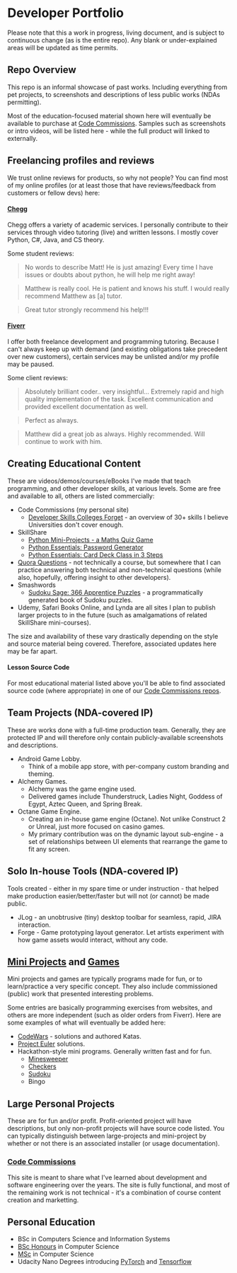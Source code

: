 # Developer Portfolio
Please note that this a work in progress, living document, and is subject to continuous change (as is the entire repo). Any blank or under-explained areas will be updated as time permits.

## Repo Overview
This repo is an informal showcase of past works. Including everything from pet projects, to screenshots and descriptions of less public works (NDAs permitting).

Most of the education-focused material shown here will eventually be available to purchase at [Code Commissions](https://codecommissions.com/). Samples such as screenshots or intro videos, will be listed here - while the full product will linked to externally. 

## Freelancing profiles and reviews
We trust online reviews for products, so why not people? You can find most of my online profiles (or at least those that have reviews/feedback from customers or fellow devs) here:

#### [Chegg](https://www.chegg.com/tutors/online-tutors/Matthew-F-05446/)
Chegg offers a variety of academic services. I personally contribute to their services through video tutoring (live) and written lessons. I mostly cover Python, C#, Java, and CS theory. 

Some student reviews:
 > No words to describe Matt! He is just amazing! Every time I have issues or doubts about python, he will help me right away! 
 
 > Matthew is really cool. He is patient and knows his stuff.  I would really recommend Matthew as [a] tutor.
 
 > Great tutor strongly recommend his help!!!
 
#### [Fiverr](https://www.fiverr.com/users/matthew_zar/)
I offer both freelance development and programming tutoring. Because I can't always keep up with demand (and existing obligations take precedent over new customers), certain services may be unlisted and/or my profile may be paused. 

Some client reviews:
 > Absolutely brilliant coder.. very insightful... Extremely rapid and high quality implementation of the task. Excellent communication and provided excellent documentation as well. 
 
 > Perfect as always.
 
 > Matthew did a great job as always. Highly recommended. Will continue to work with him.

## Creating Educational Content
These are videos/demos/courses/eBooks I've made that teach programming, and other developer skills, at various levels. Some are free and available to all, others are listed commercially:
 - Code Commissions (my personal site)
	- [Developer Skills Colleges Forget](https://codecommissions.com/p/developer-skills-colleges-forget) - an overview of 30+ skills I believe Universities don't cover enough.
 - SkillShare
 	- [Python Mini-Projects - a Maths Quiz Game](https://skl.sh/2vgU7Y7)
 	- [Python Essentials: Password Generator](https://skl.sh/2TDL5eL)
	- [Python Essentials: Card Deck Class in 3 Steps](https://skl.sh/2OWSFjM) 
 - [Quora Questions](https://www.quora.com/profile/Matthew-Funcke/) - not technically a course, but somewhere that I can practice answering both technical and non-technical questions (while also, hopefully, offering insight to other developers).
 - Smashwords 
	- [Sudoku Sage: 366 Apprentice Puzzles](https://www.smashwords.com/books/view/428322) - a programmatically generated book of Sudoku puzzles.
 - Udemy, Safari Books Online, and Lynda are all sites I plan to publish larger projects to in the future (such as amalgamations of related SkillShare mini-courses).

The size and availability of these vary drastically depending on the style and source material being covered. Therefore, associated updates here may be far apart.

#### Lesson Source Code
For most educational material listed above you'll be able to find associated source code (where appropriate) in one of our [Code Commissions repos](https://github.com/CodeCommissions/).

## Team Projects (NDA-covered IP)
These are works done with a full-time production team. Generally, they are protected IP and will therefore only contain publicly-available screenshots and descriptions.
 - Android Game Lobby.
 	- Think of a mobile app store, with per-company custom branding and theming.
 - Alchemy Games. 
	- Alchemy was the game engine used.
 	- Delivered games include Thunderstruck, Ladies Night, Goddess of Egypt, Aztec Queen, and Spring Break. 
 - Octane Game Engine. 
 	- Creating an in-house game engine (Octane). Not unlike Construct 2 or Unreal, just more focused on casino games.
	- My primary contribution was on the dynamic layout sub-engine - a set of relationships between UI elements that rearrange the game to fit any screen.

## Solo In-house Tools (NDA-covered IP)
Tools created - either in my spare time or under instruction - that helped make production easier/better/faster but will not (or cannot) be made public.
 - JLog - an unobtrusive (tiny) desktop toolbar for seamless, rapid, JIRA interaction.
 - Forge - Game prototyping layout generator. Let artists experiment with how game assets would interact, without any code.
  
## [Mini Projects](Sample%20Mini%20Projects/) and [Games](Fun-And-Games/)
Mini projects and games are typically programs made for fun, or to learn/practice a very specific concept. They also include commissioned (public) work that presented interesting problems. 

Some entries are basically programming exercises from websites, and others are more independent (such as older orders from Fiverr).
Here are some examples of what will eventually be added here:
 - [CodeWars](https://www.codewars.com/users/Anarki) - solutions and authored Katas.
 - [Project Euler](https://projecteuler.net/) solutions.
 - Hackathon-style mini programs. Generally written fast and for fun.
	 - [Minesweeper](Fun-And-Games/Minesweeper/README.md)
	 - [Checkers](Fun-And-Games/Checkers/README.md)
	 - [Sudoku](Fun-And-Games/Sudoku-SimplifiedPython/README.md)
	 - Bingo

## Large Personal Projects
These are for fun and/or profit. Profit-oriented project will have descriptions, but only non-profit projects will have source code listed. You can typically distinguish between large-projects and mini-project by whether or not there is an associated installer (or usage documentation).

### [Code Commissions](https://codecommissions.com)
This site is meant to share what I've learned about development and software engineering over the years. The site is fully functional, and most of the remaining work is not technical - it's a combination of course content creation and marketting.

## Personal Education
 - BSc in Computers Science and Information Systems
 - [BSc Honours](Educational%20Books/CrowdSimulation-BScThesis/) in Computer Science
 - [MSc](Educational%20Books/ProgrammingMetaphors-MScThesis/) in Computer Science
 - Udacity Nano Degrees introducing [PyTorch](https://confirm.udacity.com/C324HNSJ) and [Tensorflow](https://confirm.udacity.com/4QURNATJ)

